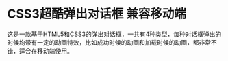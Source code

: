 # CSS3超酷弹出对话框 兼容移动端
这是一款基于HTML5和CSS3的弹出对话框，一共有4种类型，每种对话框弹出的时候均带有一定的动画特效，比如成功时候的动画和加载时候的动画，都非常不错，适合在移动端使用。
